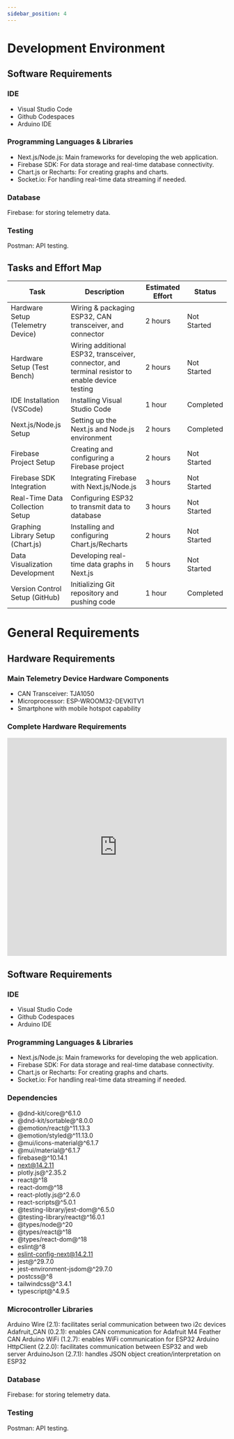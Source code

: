 ```yaml
---
sidebar_position: 4
---
```


# Development Environment  

## Software Requirements  
### IDE     
- Visual Studio Code  
- Github Codespaces  
- Arduino IDE    
### Programming Languages & Libraries    
- Next.js/Node.js:      Main frameworks for developing the web application.  
- Firebase SDK:         For data storage and real-time database connectivity.  
- Chart.js or Recharts: For creating graphs and charts.  
- Socket.io:            For handling real-time data streaming if needed.
### Database
Firebase: for storing telemetry data. 
### Testing    
Postman: API testing.    

## Tasks and Effort Map

| **Task**                                 | **Description**                                          | **Estimated Effort** | **Status**    |
|------------------------------------------|--------------------------------------------------------|----------------------|---------------|
| Hardware Setup (Telemetry Device)        | Wiring & packaging ESP32, CAN transceiver, and connector | 2 hours              | Not Started   |
| Hardware Setup (Test Bench)              | Wiring additional ESP32, transceiver, connector, and terminal resistor to enable device testing    | 2 hours              | Not Started   |
| IDE Installation (VSCode)                | Installing Visual Studio Code                           | 1 hour               | Completed     |
| Next.js/Node.js Setup                    | Setting up the Next.js and Node.js environment          | 2 hours              | Completed     |
| Firebase Project Setup                   | Creating and configuring a Firebase project             | 2 hours              | Not Started   |
| Firebase SDK Integration                 | Integrating Firebase with Next.js/Node.js               | 3 hours              | Not Started   |
| Real-Time Data Collection Setup          | Configuring ESP32 to transmit data to database          | 3 hours              | Not Started   |
| Graphing Library Setup (Chart.js)        | Installing and configuring Chart.js/Recharts            | 2 hours              | Not Started   |
| Data Visualization Development           | Developing real-time data graphs in Next.js             | 5 hours              | Not Started   |
| Version Control Setup (GitHub)           | Initializing Git repository and pushing code            | 1 hour               | Completed     |



# General Requirements

## Hardware Requirements  
### Main Telemetry Device Hardware Components
- CAN Transceiver: TJA1050  
- Microprocessor: ESP-WROOM32-DEVKITV1
- Smartphone with mobile hotspot capability

### Complete Hardware Requirements
<iframe src="https://docs.google.com/spreadsheets/d/e/2PACX-1vRPmqrR1D0rSadeonzcJYDSI9_54YGbKhxfEFePVx_G_DNKT3bhswWF8M95XYecuXjWSqct2AxIOJHy/pubhtml?widget=true&headers=false" frameborder="0" width="100%" height="500"></iframe>

## Software Requirements  
### IDE     
- Visual Studio Code  
- Github Codespaces  
- Arduino IDE    
### Programming Languages & Libraries    
- Next.js/Node.js:      Main frameworks for developing the web application.  
- Firebase SDK:         For data storage and real-time database connectivity.  
- Chart.js or Recharts: For creating graphs and charts.  
- Socket.io:            For handling real-time data streaming if needed.

### Dependencies
- @dnd-kit/core@^6.1.0
- @dnd-kit/sortable@^8.0.0
- @emotion/react@^11.13.3
- @emotion/styled@^11.13.0
- @mui/icons-material@^6.1.7
- @mui/material@^6.1.7
- firebase@^10.14.1
- next@14.2.11
- plotly.js@^2.35.2
- react@^18
- react-dom@^18
- react-plotly.js@^2.6.0
- react-scripts@^5.0.1
- @testing-library/jest-dom@^6.5.0
- @testing-library/react@^16.0.1
- @types/node@^20
- @types/react@^18
- @types/react-dom@^18
- eslint@^8
- eslint-config-next@14.2.11
- jest@^29.7.0
- jest-environment-jsdom@^29.7.0
- postcss@^8
- tailwindcss@^3.4.1
- typescript@^4.9.5

### Microcontroller Libraries
Arduino Wire (2.1): facilitates serial communication between two i2c devices
Adafruit_CAN (0.2.1): enables CAN communication for Adafruit M4 Feather CAN
Arduino WiFi (1.2.7): enables WiFi communication for ESP32
Arduino HttpClient (2.2.0): facilitates communication between ESP32 and web server
ArduinoJson (2.7.1): handles JSON object creation/interpretation on ESP32

### Database
Firebase: for storing telemetry data. 
### Testing    
Postman: API testing.  

